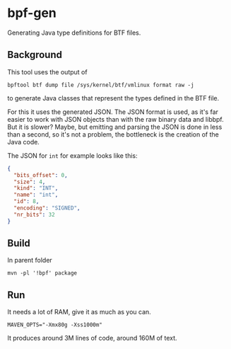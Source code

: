 bpf-gen
=======

Generating Java type definitions for BTF files.

Background
----------
This tool uses the output of
```
bpftool btf dump file /sys/kernel/btf/vmlinux format raw -j 
```
to generate Java classes that represent the types defined in the BTF file.

For this it uses the generated JSON. The JSON format is used, as it's far
easier to work with JSON objects than with the raw binary data and libbpf.
But it is slower? Maybe, but emitting and parsing the JSON is done in less than
a second, so it's not a problem, the bottleneck is the creation of the Java code.

The JSON for `int` for example looks like this:
```json
{
  "bits_offset": 0,
  "size": 4,
  "kind": "INT",
  "name": "int",
  "id": 8,
  "encoding": "SIGNED",
  "nr_bits": 32
}
```

Build
-----
In parent folder

```shell
mvn -pl '!bpf' package
```

Run
---
It needs a lot of RAM, give it as much as you can.

```shell
MAVEN_OPTS="-Xmx80g -Xss1000m"
```

It produces around 3M lines of code, around 160M of text.